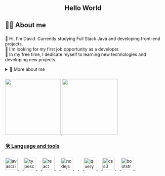 <!--title-->

<h2 align="center">Hello World</h2>


###

<h2 align="left">👨‍💻 About me</h2>

###

<p align="left">👋 Hi, I'm David. Currently studying Full Stack Java and developing front-end projects.<br>🔭 I'm looking for my first job opportunity as a developer.<br>🌱 In my free time, I dedicate myself to learning new technologies and developing new projects.<br></p>

<!-- Dropdown -->
<details>
  <br>
  <summary>💾 More about me</summary>
💬 At 32 years old, currently residing in Curitiba, Paraná, Brazil, I stand out for my passion for solving challenges through innovative technologies. I am immersed in the Full Stack Java course at EBAC School, where each day I absorb new knowledge and achieve success by applying it to projects in constant evolution. My journey reflects a commitment to staying updated and striving for excellence in the field of development.

⚡ In my free time, I dedicate myself to reading documentation to stay constantly updated. Additionally, I value moments spent with my family. I am also a enthusiast of video games, which I appreciate solely as a form of entertainment.
</details>

###

<div>
<a href="https://github.com/DavidLopesTeixeira">
<img loading="lazy" height="180em" src="https://github-readme-stats.vercel.app/api/top-langs/?username=DavidLopesTeixeira&layout=compact&langs_count=7&theme=dracula"/>
<img loading="lazy" height="180em" src="https://github-readme-stats.vercel.app/api?username=DavidLopesTeixeira-aqui&show_icons=true&theme=dracula&include_all_commits=true&count_private=true"/>
</div>

<h3 align="left">🛠 Language and tools</h3>

###

<div align="left">
  <img src="https://cdn.jsdelivr.net/gh/devicons/devicon/icons/javascript/javascript-original.svg" height="40" alt="javascript logo"  />
  <img width="12" />
  <img src="https://cdn.jsdelivr.net/gh/devicons/devicon/icons/typescript/typescript-original.svg" height="40" alt="typescript logo"  />
  <img width="12" />
  <img src="https://cdn.jsdelivr.net/gh/devicons/devicon/icons/react/react-original.svg" height="40" alt="react logo"  />
  <img width="12" />
  <img src="https://cdn.jsdelivr.net/gh/devicons/devicon/icons/nodejs/nodejs-original.svg" height="40" alt="nodejs logo"  />
  <img width="12" />
  <img width="12" />
  <img src="https://cdn.jsdelivr.net/gh/devicons/devicon/icons/jquery/jquery-original.svg" height="40" alt="jquery logo"  />
  <img width="12" />
  <img src="https://cdn.jsdelivr.net/gh/devicons/devicon/icons/css3/css3-original.svg" height="40" alt="css3 logo"  />
  <img width="12" />
  <img src="https://cdn.jsdelivr.net/gh/devicons/devicon/icons/bootstrap/bootstrap-original.svg" height="40" alt="bootstrap logo"  />
  <img width="12" />
</div>

###

